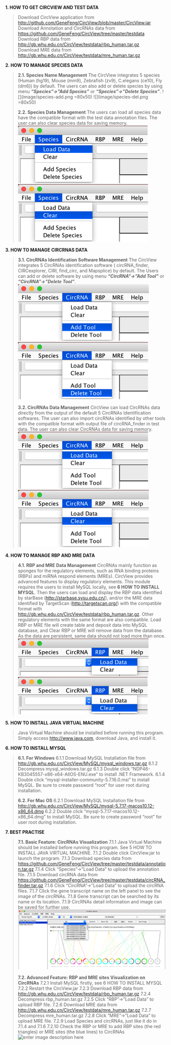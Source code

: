 **1. HOW TO GET CIRCVIEW AND TEST DATA**
> Download CircView application from http://github.com/GeneFeng/CircView/blob/master/CircView.jar  
> Download Annotation and CircRNAs data from https://github.com/GeneFeng/CircView/tree/master/testdata  
> Download RBP data from http://gb.whu.edu.cn/CircView/testdata/rbp_human.tar.gz  
> Download MRE data from http://gb.whu.edu.cn/CircView/testdata/mre_human.tar.gz  

**2. HOW TO MANAGE SPECIES DATA**
> **2.1.	Species Name Management**
> The CircView integrates 5 species (Human (hg19), Mouse (mm9), Zebrafish (zv9), C.elegans (ce10), Fly (dm6)) by default. The users can also add or delete species by using menu ***“Species”->”Add Species”*** or ***“Species”->”Delete Species”***.
> ![](image/species-add.png =80x50) ![](image/species-del.png =80x50)
> 
> **2.2.	Species Data Management**
> The users can load all species data have the compatible format with the test data annotation files. The user can also clear species data for saving memory.
> ![enter image description here](image/species-load.png)![enter image description here](image/species-clear.png)

**3. HOW TO MANAGE CIRCRNAS DATA**
> **3.1.	CircRNAs Identification Software Management**
> The CircView integrates 5 CircRNAs identification software ( circRNA_finder, CIRCexplorer, CIRI, find_circ, and Mapsplice) by default. The Users can add or delete software by using menu ***“CircRNA”->”Add Tool”*** or ***“CircRNA”->”Delete Tool”***.
> ![enter image description here](image/circrna-add.png)![enter image description here](image/circrna-del.png)
> 
>**3.2.	CircRNAs Data Management**
> CircView can load CircRNAs data directly from the output of the default 5 CircRNAs Identification softwares. The user can also import circRNAs identified by other tools with the compatible format with output file of circRNA_finder in test data.
> The user can also clear CircRNAs data for saving memory.
> ![enter image description here](image/circrna-load.png)![enter image description here](image/circrna-clear.png)

**4.	HOW TO MANAGE RBP AND MRE DATA**
> **4.1.	RBP and MRE Data Management**
> CircRNAs mainly function as sponges for the regulatory elements, such as RNA binding proteins (RBPs) and miRNA respond elements (MREs). CircView provides advanced features to display regulatory elements. This module requires the users to install MySQL locally, see **6 HOW TO INSTALL MYSQL**. Then the users can load and display the RBP data identified by starBase (http://starbase.sysu.edu.cn/), and/or the MRE data identified by TargetScan (http://targetscan.org/) with the compatible format with http://gb.whu.edu.cn/CircView/testdata/rbp_human.tar.gz. Other regulatory elements with the same format are also compatible.
> Load RBP or MRE file will create table and deposit data into MySQL database, and Clear RBP or MRE will remove data from the database. As the data are persistent, same data should not load more than once.
> ![enter image description here](image/rbp-load.png)![enter image description here](image/rbp-clear.png)

**5.	HOW TO INSTALL JAVA VIRTUAL MACHINE**
> Java Virtual Machine should be installed before running this program. Simply access http://www.java.com, download Java, and install it.

**6.	HOW TO INSTALL MYSQL**
> **6.1.	For Windows**
> 6.1.1	Download MySQL Installation file from http://gb.whu.edu.cn/CircView/MySQL/mysql_windows.tar.gz
> 6.1.2	Decompress mysql_windows.tar.gz
> 6.1.3	Double click “NDP46-KB3045557-x86-x64-AllOS-ENU.exe” to install .NET Framework.
> 6.1.4	Double click “mysql-installer-community-5.7.16.0.msi” to install MySQL. Be sure to create password “root” for user root during installation.
>
> **6.2.	 For Mac OS**
> 6.2.1	Download MySQL Installation file from http://gb.whu.edu.cn/CircView/MySQL/mysql-5.7.17-macos10.12-x86_64.dmg 
> 6.2.2	Double click “mysql-5.7.17-macos10.12-x86_64.dmg” to install MySQL. Be sure to create password “root” for user root during installation.

**7.	BEST PRACTISE**
> **7.1.	Basic Feature: CircRNAs Visualization**
> 7.1.1	Java Virtual Machine should be installed before running this program. See 5 HOW TO INSTALL JAVA VIRTUAL MACHINE.
> 7.1.2	Double click CircView.jar to launch the program.
> 7.1.3	Download species data from https://github.com/GeneFeng/CircView/tree/master/testdata/annotation.tar.gz
> 7.1.4	Click “Species”->”Load Data” to upload the annotation file.
> 7.1.5	Download circRNA data from https://github.com/GeneFeng/CircView/tree/master/testdata/circRNA_finder.tar.gz
> 7.1.6	Click “CircRNA”->”Load Data” to upload the circRNA files.
> 7.1.7	Click the gene transcript name on the left panel to see the image of the circRNAs.
> 7.1.8	Gene transcript can be searched by its name or its location.
> 7.1.9	CircRNAs detail information and image can be saved for further use.
> ![enter image description here](image/image1.png)
>
> **7.2.	Advanced Feature: RBP and MRE sites Visualization on CircRNAs**
> 7.2.1	Install MySQL firstly, see 6 HOW TO INSTALL MYSQL
> 7.2.2	Restart the CircView.jar
> 7.2.3	Download RBP data from http://gb.whu.edu.cn/CircView/testdata/rbp_human.tar.gz
> 7.2.4	Decompress rbp_human.tar.gz
> 7.2.5	Click “RBP”->”Load Data” to upload RBP file.
> 7.2.6	Download MRE data from http://gb.whu.edu.cn/CircView/testdata/mre_human.tar.gz
> 7.2.7	Decompress mre_human.tar.gz
> 7.2.8	Click “MRE”->”Load Data” to upload MRE file.
> 7.2.9	Load Species and circRNAs, just like it do in 7.1.4 and 7.1.6
> 7.2.10	Check the RBP or MRE to add RBP sites (the red triangles) or MRE sites (the blue lines) to CircRNAs
> ![enter image description here](iamge/image2.png)

